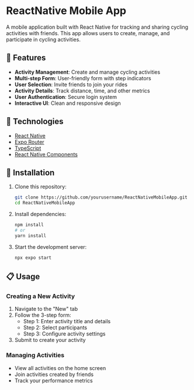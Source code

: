 # ReactNative Mobile App

A mobile application built with React Native for tracking and sharing cycling activities with friends. This app allows users to create, manage, and participate in cycling activities.

## 📱 Features

- **Activity Management**: Create and manage cycling activities
- **Multi-step Form**: User-friendly form with step indicators
- **User Selection**: Invite friends to join your rides
- **Activity Details**: Track distance, time, and other metrics
- **User Authentication**: Secure login system
- **Interactive UI**: Clean and responsive design

## 🚀 Technologies

- [React Native](https://reactnative.dev/)
- [Expo Router](https://docs.expo.dev/routing/introduction/)
- [TypeScript](https://www.typescriptlang.org/)
- [React Native Components](https://reactnative.dev/docs/components-and-apis)

## 🔧 Installation

1. Clone this repository:
   ```bash
   git clone https://github.com/yourusername/ReactNativeMobileApp.git
   cd ReactNativeMobileApp
   ```

2. Install dependencies:
   ```bash
   npm install
   # or
   yarn install
   ```

3. Start the development server:
   ```bash
   npx expo start
   ```

## 📋 Usage

### Creating a New Activity

1. Navigate to the "New" tab
2. Follow the 3-step form:
   - Step 1: Enter activity title and details
   - Step 2: Select participants
   - Step 3: Configure activity settings
3. Submit to create your activity

### Managing Activities

- View all activities on the home screen
- Join activities created by friends
- Track your performance metrics

